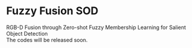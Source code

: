 # Fuzzy Fusion SOD
RGB-D Fusion through Zero-shot Fuzzy Membership Learning for Salient Object Detection  
The codes will be released soon.

